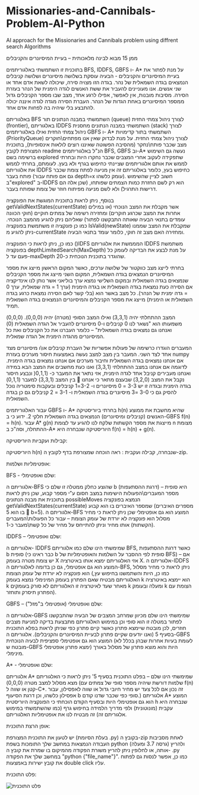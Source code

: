 # Missionaries-and-Cannibals-Problem-AI-Python
AI approach for the Missionaries and Cannibals problem using diffrent search Algorithms 

ממן 15 מבוא לבינה מלאכותית – בעיית המיסיונרים והקניבלים


בתוכנית זו השתמשתי באלגוריתמים BFS, IDDFS, GBFS ו- A* על מנת לפתור את בעיית המיסיונרים והקניבלים - הבעיה עוסקת בשלושה מיסיונרים ושלושה קניבלים הנמצאים בגדה השמאלית של נהר. בגדה הזו מצויה סירה, שיכולה לשאת אדם אחד או שני אנשים. אנו מעוניינים להעביר את ששת האנשים לגדה הימנית של הנהר בעזרת הסירה. מסיבות מובנות, אין לאפשר, אפילו לרגע אחד, מצב שבו מספר הקניבלים גדול ממספר המיסיונרים באחת הגדות של הנהר. העברת הסירה מגדה לגדה איננה יכולה להתבצע בלי שיהיה בה לפחות אדם אחד.

באלגוריתם BFS השתמשתי במבנה הנתונים תור (queue) לצורך ניהול צמתי החזית (frontier), באלגוריתם IDDFS השתמשתי במבנה הנתונים מחסנית (stack) לצורך ניהול צמתי החזית ואילו באלגוריתמים GBFS ו-  A* השתמשתי בתור קדימויות (PriorityQueue) לצורך ניהול צמתי החזית. על מנת לבדוק שאין אנו מפתחים\חוקרים מצב שכבר פותח\נחקר (מהסיבה הפשוטה שאיננו רוצים לולאות אינסופיות), בתוכנית המצורפת לקובץ readme הנ"ל באלגוריתמים BFS, GBFS וב-A*  נעשה גם השימוש ברשימה בשם explored שתפקידה לעקוב אחרי המצבים שכבר נחקרו היות ובחרתי לממש את אותם אלגוריתמים שציינתי כחיפוש בגרף ולא בעץ. לעומתם, בחרתי לממש את אלגוריתם IDDFS כחיפוש בעץ, כלומר באלגוריתם זה אין מניעה לפתח צומת שכבר פותח בעבר (גם אם פותח עבור depth=x עומק כלשהו). חשוב לציין שהשימוש ב"explored" ב-IDDFS הוא רק לשם החזרת כמות הצמתים שפותחו, (שכן אלה הם דרישות התרגיל) ולא לשם מניעה מפיתוח חוזר של צומת שפותח בעבר.

בנוסף, ניתן לראות בתוכנית המוגשת את הפונקציה getValidNextStates(currentState) אשר מקבלת את המצב הנוכחי (או במילים אחרות את המצב שכרגע חוקרים) ומחזירה רשימה של צמתים חוקיים (חוקי הכוונה עומדים בתנאי הבעיה שאותה התבקשנו לפתור) שאליהם ניתן להגיע מהמצב הנוכחי. כמו כן  פונקציה זו משתמשת בפונקציה IsValid(newState)  שמקבלת את המצב שממנו ניתן להגיע מ-currentState ומחזירה האם מצב זה חוקי, כלומר עומד בתנאי הבעיה.

כמו כן, ניתן לראות כי הפונקציה ()IDFS המממשת את אלגוריתם IDDFS משתמשת בפונקציה depthLimitedSearch(MaxDepth) על מנת לבצע את הבדיקה לעומק כל פעם עד ל-maxDepth שהוגדר בתוכנית הנוכחית כ-20.


בחרתי לייצג מצב כווקטור של שלושה ערכים, כאשר המקום הראשון מייצג את מספר המיסיונרים  הנמצאים בגדה השמאלית, המקום השני מייצג את מספר הקניבלים שנמצאים בגדה השמאלית ובמקום השלישי נמצא ערך בוליאני אשר נותן לנו אינדיקציה אם הסירה כעת נמצאת בגדה השמאלית או בגדה הימנית (ערך 1 = גדה שמאלית, ערך 0 = גדה ימנית של הנהר). כל מצב באשר הוא (בלי קשר לאם הסירה נמצאת כרגע בגדה השמאלית או הימנית) מייצג את מספר הקניבלים והמיסיונרים הנמצאים בגדה השמאלית תמיד.

המצב ההתחלתי יהיה (3,3,1) ואילו המצב הסופי (מטרה) יהיה (0,0,0). (0,0,0) משמעותו הוא "נשאר לנו 0 קניבלים ו-0 מיסיונרים להעביר אל הגדה השמאלית (0) ואנחנו גם נמצאים בגדה השמאלית" – כלומר העברנו את כל הקניבלים ואת כל המיסיונרים מהגדה הימנית אל הגדה שמאלית.

המעברים הוגדרו כרשימה של פעולות אפשריות של העברת קניבלים או\ו מיסיונרים מצד אחד לצד השני. המעבר בין מצב למצב נעשה באמצעות חיסור מערכים בעזרת numpy אם אנחנו נמצאים בגדה השמאלית וחיבור מערכים אם אנחנו נמצאים בגדה הימנית. לדוגמה אם אנחנו במצב ההתחלתי (3,3,1) ואנו כעת מחשבים את המצב הבא במידה ואנחנו מעבירים קניבל אחד לגדה הימנית, אזי נתאר את המעבר כ- (0,1,1( ונבצע חיסור בין המצב (3,3,1) למעבר (0,1,1)  נקבל את המצב (3,2,0) שבעצם מתאר כי אנחנו בגדה הימנית ובגדה זו יש 3-3 = 0 מיסיונרים ו- 3-2=1 קניבלים ובעקבות סימטריה נוכל להסיק גם כי 3-0 =3 מיסיונרים בגדה השמאלית ו- 3-1 = 2 קניבלים גם כן בגדה השמאלית.

עבור האלגוריתמים GBFS  ו- A* בחרתי ביוריסטיקה h(n) שהיא מחשבת את ממוצע האנשים (קניבלים ומיסיונרים) הנמצאים בגדה השמאלית חלקי 2. ידוע כי ב-GBFS f(n) = h(n). עבור A*  g(n) מייצגת את מספר הקשתות שלקח לנו להגיע עד לצומת n מצומת ההתחלה, וסה"כ ב-A* היוריסטיקה שנבחרה היא f(n) = h(n) + g(n).

קבילות ועקביות היוריסטיקה:

היוריסטיקה h(n) שנבחרה, קבילה ועקבית : ראה הוכחה שמצורפת בדף לקובץ ה-zip.



אופטימליות ושלמות:

BFS  - שלם ואופטימלי:

אלגוריתם ה-BFS שהוצע כחלק ממטלה זו שלם כי b (דרגת ההסתעפות) היא סופית – מספר המעברים\הפעולות הישימות במצב חסום ע"י מספר קבוע, שכן ניתן לראות בתוכנית את מבנה הנתונים possibleMoves הנמצא בפונקציה getValidNextStates(currentState) שמספר האיברים בו הוא קבוע (מספרים האיברים בו הוא 5  b=5). אלגוריתם ה-BFS המוצע הוא גם אופטימלי שכן ניתן לראות כי מחיר מסלול הוא פונקציה לא יורדת של עומק הצומת – עבור כל הפעולות\המעברים (הקשתות) אותו מחיר וניתן להתייחס על מחיר של כל קשת\מעבר כ-1.

IDDFS – שלם ואופטימלי:

אלגוריתם  ה- IDDFS שמימשתי הינו שלם כמו אלגוריתם BFS, כאשר דרגת ההסתעפות b סופית (כבר ראינו כי b סופית לפי ההסבר על השלמות והאופטימליות של BFS) – אם יש צומת מטרה בעומק X אזי האלגוריתם ימצא אותו באיטרציה X. אלגוריתם ה-IDDFS המוצע הוא גם אופטימלי, גם כן בדומה לאלגוריתם ה-BFS, ניתן לראות כי מחיר מסלול הוא פונקציה לא יורדת של עומק הצומת (כמו כן, היות והשתמשנו בחיפוש עץ, האלגוריתם מבטיח שאם הפתרון בעומק המינימלי נמצא בעומק k הוא יימצא באיטרציה k מאחר שעד לאיטרציה זו האלגוריתם לא סורק בעומקים k ומעלה ובעומק k הצומת עם הפתרון תיסרק ותוחזר). 




GBFS – שלם ואופטימלי (אופטימלי ב"מזל"):

אלגוריתם ה-GBFS שמימשתי הינו שלם מכיוון שמרחב המצבים של הבעיה שהתבקשנו לפתור במטלה זו הוא סופי וכן במימוש האלגוריתם מתבצעת בדיקה למניעת מצבים חוזרים, לכן מובטח שיימצא פתרון כאשר קיים פתרון כפי שניתן לראות בפלא התוכנית בסעיף 5 (ואנו יודעים שקיים פתרון לבעיית המיסיונרים והקניבלים). אלגוריתם ה-GBFS המוצע הוא גם אופטימלי ספציפית לבעיה הנוכחית (לעומת בעיות אחרות שבהן בכלל לא מובטח ש-GBFS ימצא פתרון אופטימלי) היות והוא מוצא פתרון של מסלול באורך מינימלי.

 

A* - שלם ואופטימלי:

אלגוריתם A* שמימשתי הינו שלם – בפלט התוכנית בסעיף 5' ניתן לראות כי האלגוריתם מצא מסלול למצב מטרה (0,0,0) (שלמות דורשת שיהיה מספר סופי של צמתים עם f(n) קטן או שווה ל-C*. זה נכון אם לכל צעד יש מחיר חיובי גדול או שווה לאפסילון, עבור אפסילון כלשהו, וכן דרגת הסיעוף b סופי כפי שכבר שדנו קודם.) אלגוריתם A* המוצע הוא גם אופטימלי היות ובסעיף הקודם הוכחתי כי הפונקציה היוריסטית h שנבחרה היא עקבית (מונוטונית) ולפי מדריך הלמידה בחיפוש גרף (כמו שהשתמשתי במימוש אלגוריתם זה) זה מבטיח לנו את אופטימליות האלגוריתם.




אופן הרצת התוכנית: 

יש לטעון את התוכנית המצורפת (בעלת הסיומת .py) בקובץ ה-zip לאחת מסביבות העבודה הנמצאות במחשב שלך התומכות בשפת python (גרסה 3.7 ומעלה) ולהריץ אותה, או לחלופין ניתן להריץ משורת הפקודה מהמיקום בו שמרת את קובץ ה- .py  במחשב שלך את הפקודה "python {"file_name"}". כמו כן, אפשר לנסות גם לפתוח את קובץ ישירות באמצעות double click עליו.



  פלט התוכנית:
  
	

![פלט התוכנית](https://github.com/dor2602/Missionaries-and-Cannibals-Problem-AI-Python/assets/80360729/3e6ef9fc-d328-4895-8b43-7f29d96e8775)






